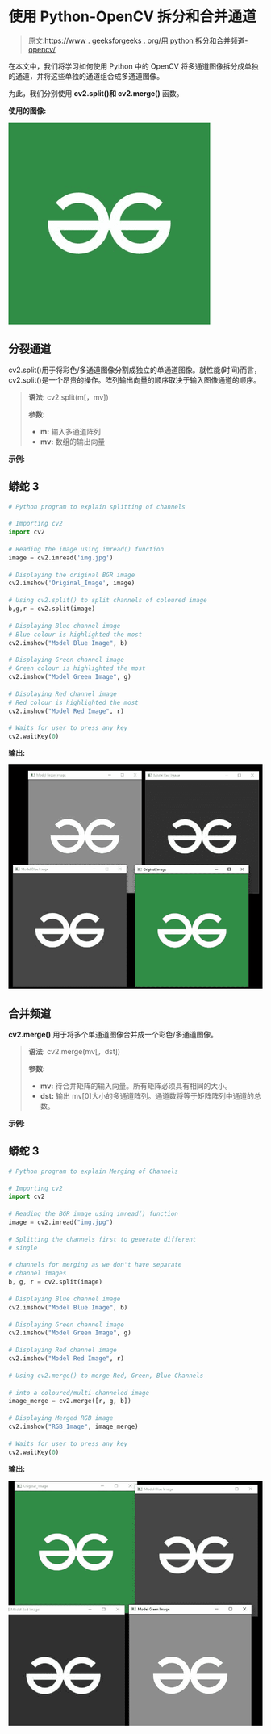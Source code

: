 # 使用 Python-OpenCV 拆分和合并通道

> 原文:[https://www . geeksforgeeks . org/用 python 拆分和合并频道-opencv/](https://www.geeksforgeeks.org/splitting-and-merging-channels-with-python-opencv/)

在本文中，我们将学习如何使用 Python 中的 OpenCV 将多通道图像拆分成单独的通道，并将这些单独的通道组合成多通道图像。

为此，我们分别使用 **cv2.split()和 cv2.merge()** 函数。

**使用的图像:**

![](img/e0801c5dca939031ee094e4b10b51759.png)

## **分裂通道**

cv2.split()用于将彩色/多通道图像分割成独立的单通道图像。就性能(时间)而言，cv2.split()是一个昂贵的操作。阵列输出向量的顺序取决于输入图像通道的顺序。

> **语法:** cv2.split(m[，mv])
> 
> **参数:**
> 
> *   **m:** 输入多通道阵列
> *   **mv:** 数组的输出向量

**示例:**

## 蟒蛇 3

```py
# Python program to explain splitting of channels

# Importing cv2
import cv2 

# Reading the image using imread() function
image = cv2.imread('img.jpg')

# Displaying the original BGR image
cv2.imshow('Original_Image', image)

# Using cv2.split() to split channels of coloured image 
b,g,r = cv2.split(image)

# Displaying Blue channel image
# Blue colour is highlighted the most
cv2.imshow("Model Blue Image", b)

# Displaying Green channel image
# Green colour is highlighted the most
cv2.imshow("Model Green Image", g)

# Displaying Red channel image
# Red colour is highlighted the most
cv2.imshow("Model Red Image", r)

# Waits for user to press any key
cv2.waitKey(0)
```

**输出:**

![](img/d9fc3ac89eef64744553cb56423caddb.png)

## **合并频道**

**cv2.merge()** 用于将多个单通道图像合并成一个彩色/多通道图像。

> **语法:** cv2.merge(mv[，dst])
> 
> **参数:**
> 
> *   **mv:** 待合并矩阵的输入向量。所有矩阵必须具有相同的大小。
> *   **dst:** 输出 mv[0]大小的多通道阵列。通道数将等于矩阵阵列中通道的总数。

**示例:**

## 蟒蛇 3

```py
# Python program to explain Merging of Channels

# Importing cv2
import cv2

# Reading the BGR image using imread() function
image = cv2.imread("img.jpg")

# Splitting the channels first to generate different 
# single

# channels for merging as we don't have separate
# channel images
b, g, r = cv2.split(image)

# Displaying Blue channel image
cv2.imshow("Model Blue Image", b)

# Displaying Green channel image
cv2.imshow("Model Green Image", g)

# Displaying Red channel image
cv2.imshow("Model Red Image", r)

# Using cv2.merge() to merge Red, Green, Blue Channels

# into a coloured/multi-channeled image
image_merge = cv2.merge([r, g, b])

# Displaying Merged RGB image
cv2.imshow("RGB_Image", image_merge)

# Waits for user to press any key
cv2.waitKey(0)
```

**输出:**

![](img/dfceb8b913c824932d4941575d3dc612.png)